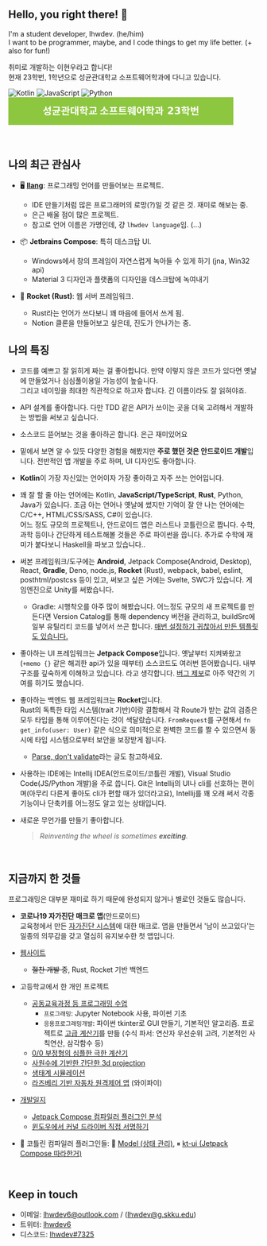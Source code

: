 ## Hello, you right there! 👋
I'm a student developer, lhwdev. (he/him)  
I want to be programmer, maybe, and I code things to get my life better. (+ also for fun!)

취미로 개발하는 이현우라고 합니다!  
현재 23학번, 1학년으로 성균관대학교 소프트웨어학과에 다니고 있습니다.

![Kotlin](https://img.shields.io/badge/Kotlin-5472f7?style=for-the-badge&logo=kotlin&logoColor=fff)
![JavaScript](https://img.shields.io/badge/JavaScript-f7d62d?style=for-the-badge&logo=javascript&logoColor=440)
![Python](https://img.shields.io/badge/Python-3ba4dd?style=for-the-badge&logo=python&logoColor=015)  
[![SKKU 2023](./assets/skku-badge-23.svg)](https://cs.skku.edu/ko/)

<br>

## 나의 최근 관심사

- 🖥️ [**llang**](https://github.com/lhwdev/llang): 프로그래밍 언어를 만들어보는 프로젝트.
  
  - IDE 만들기처럼 많은 프로그래머의 로망(?)일 것 같은 것. 재미로 해보는 중.
  - 은근 배울 점이 많은 프로젝트.
  - 참고로 언어 이름은 가명인데, 걍 `lhwdev language`임. (...)

- 📦 **Jetbrains Compose**: 특히 데스크탑 UI.
  
  - Windows에서 창의 프레임이 자연스럽게 녹아들 수 있게 하기 (jna, Win32 api)
  - Material 3 디자인과 플랫폼의 디자인을 데스크탑에 녹여내기

- 🚀 **Rocket (Rust)**: 웹 서버 프레임워크.
  
  - Rust라는 언어가 쓰다보니 꽤 마음에 들어서 쓰게 됨.
  - Notion 클론을 만들어보고 싶은데, 진도가 안나가는 중.

## 나의 특징
- 코드를 예쁘고 잘 읽히게 짜는 걸 좋아합니다. 만약 이렇지 않은 코드가 있다면 옛날에
  만들었거나 심심풀이용일 가능성이 높슾니다.  
  그리고 네이밍을 최대한 직관적으로 하고자 합니다. 긴 이름이라도 잘 읽혀야죠.  

- API 설계를 좋아합니다.
  다만 TDD 같은 API가 쓰이는 곳을 더욱 고려해서 개발하는 방법을 써보고 싶습니다.

- 소스코드 뜯어보는 것을 좋아하곤 합니다. 은근 재미있어요

- 밑에서 보면 알 수 있듯 다양한 경험을 해봤지만 **주로 했던 것은 안드로이드 개발**입니다.
  전반적인 앱 개발을 주로 하며, UI 디자인도 좋아합니다.

- **Kotlin**이 가장 자신있는 언어이자 가장 좋아하고 자주 쓰는 언어입니다.

- 꽤 잘 할 줄 아는 언어에는 Kotlin, **JavaScript/TypeScript**, **Rust**, Python, Java가 있습니다.
  조금 아는 언어나 옛날에 썼지만 기억이 잘 안 나는 언어에는 C/C++, HTML/CSS/SASS, C#이 있습니다.  
  어느 정도 규모의 프로젝트나, 안드로이드 앱은 러스트나 코틀린으로 짭니다. 수학, 과학 등이나 간단하게 테스트해볼 것들은
  주로 파이썬을 씁니다.
  추가로 수학에 재미가 붙다보니 Haskell을 파보고 있습니다..

- 써본 프레임워크/도구에는 **Android**, Jetpack Compose(Android, Desktop), React, **Gradle**, Deno, node.js,
  **Rocket** (Rust), webpack, babel, eslint, posthtml/postcss 등이 있고,
  써보고 싶은 거에는 Svelte, SWC가 있습니다. 게임엔진으로 Unity를 써봤습니다.
  * Gradle: 시행착오를 아주 많이 해봤습니다. 어느정도 규모의 새 프로젝트를 만든다면 Version Catalog를 통해
    dependency 버전을 관리하고, buildSrc에 일부 유틸리티 코드를 넣어서 쓰곤 합니다.
    [매번 설정하기 귀찮아서 만든 템플릿도 있습니다.](https://github.com/lhwdev/gradle-project-template)

- 좋아하는 UI 프레임워크는 **Jetpack Compose**입니다.
  옛날부터 지켜봐왔고(`+memo {}` 같은 해괴한 api가 있을 때부터) 소스코드도 여러번 뜯어봤습니다.
  내부구조를 깊숙하게 이해하고 있습니다. 라고 생각합니다.
  [버그 제보](https://youtrack.jetbrains.com/issue/KT-44499)로 아주 약간의 기여를 하기도 했습니다.

- 좋아하는 백엔드 웹 프레임워크는 **Rocket**입니다.  
  Rust의 독특한 타입 시스템(trait 기반)이랑 결합해서 각 Route가 받는 값의 검증은 모두 타입을 통해 이루어진다는
  것이 색달랐습니다. `FromRequest`를 구현해서 `fn get_info(user: User)` 같은 식으로 의미적으로 완벽한
  코드를 짤 수 있으면서 동시에 타입 시스템으로부터 보안을 보장받게 됩니다.  
  + [Parse, don't validate](https://lexi-lambda.github.io/blog/2019/11/05/parse-don-t-validate/)라는
  글도 참고하세요.

- 사용하는 IDE에는 Intellij IDEA(안드로이드/코틀린 개발), Visual Studio Code(JS/Python 개발)을 주로 씁니다.
  Git은 Intellij의 UI나 cli를 선호하는 편이며(아무리 다른게 좋아도 cli가 편할 때가 있더라고요),
  Intellij를 꽤 오래 써서 각종 기능이나 단축키를 어느정도 알고 있는 상태입니다.

- 새로운 무언가를 만들기 좋아합니다.
  > _Reinventing the wheel is sometimes **exciting**._

<br>

## 지금까지 한 것들
프로그래밍은 대부분 재미로 하기 때문에 완성되지 않거나 별로인 것들도 많습니다.

- **코로나19 자가진단 매크로 앱**(안드로이드)  
  교육청에서 만든 [자가진단 시스템](https://hcs.eduro.go.kr)에 대한 매크로. 앱을 만들면서 '남이 쓰고있다'는 일종의 의무감을
  갖고 열심히 유지보수한 첫 앱입니다.

- [웹사이트](https://github.com/lhwdev/website)
  * ~~절찬 개발 중~~, Rust, Rocket 기반 백엔드

- 고등학교에서 한 개인 프로젝트
  * [공동교육과정 등 프로그래밍 수업](https://github.com/lhwdev/programming-lesson)
    - `프로그래밍`: Jupyter Notebook 사용, 파이썬 기초
    - `응용프로그래밍개발`: 파이썬 tkinter로 GUI 만들기, 기본적인 알고리즘.
      프로젝트로 [고급 계산기](https://github.com/lhwdev/programming-lesson/blob/master/comedu/application-dev/project/%ED%94%84%EB%A1%9C%EC%A0%9D%ED%8A%B8.ipynb)를 만듦 (수식 파서: 연산자 우선순위 고려, 기본적인 사칙연산, 삼각함수 등)
  * [0/0 부정형의 심플한 극한 계산기](https://github.com/lhwdev/project-math)
  * [사원수에 기반한 간단한 3d projection](https://github.com/lhwdev/project-3d-projection)
  * [생태계 시뮬레이션](https://github.com/lhwdev/EcoSystem)
  * [라즈베리 기반 자동차 원격제어 앱](https://github.com/lhwdev/project-vrcar) (와이파이)

- [개발일지](https://lhwdev.github.io/note)
  * [Jetpack Compose 컴파일러 플러그인 분석](https://lhwdev.github.io/note/compose/how-it-works)
  * [윈도우에서 커널 드라이버 직접 서명하기](https://lhwdev.github.io/note/other/windows-self-driver-signing)

- 🚧 코틀린 컴파일러 플러그인들: 🚧 [Model (상태 관리)](https://github.com/lhwdev/Model),
  ⏸ [kt-ui (Jetpack Compose 따라한거)](https://github.com/lhwdev/kt-ui/blob/master/compiler-plugin)

<br>

## Keep in touch
- 이메일: lhwdev6@outlook.com / (lhwdev@g.skku.edu)
- 트위터: [lhwdev6](https://twitter.com/lhwdev6)
- 디스코드: [lhwdev#7325](https://discord.com/users/551597391741059083)
